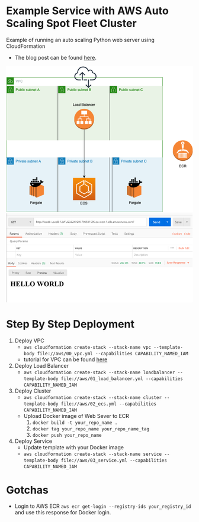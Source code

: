 # Example Service with AWS Auto Scaling Spot Fleet Cluster

Example of running an auto scaling Python web server using CloudFormation
* The blog post can be found [here](https://t3chflicks.medium.com/aws-auto-scaling-fargate-cluster-quickstart-with-cloudformation-dab2f84ffabd).

![architecture](./architecture.png)
![example usage](./example_usage.png)

# Step By Step Deployment
1. Deploy VPC
    * `aws cloudformation create-stack --stack-name vpc --template-body file://aws/00_vpc.yml --capabilities CAPABILITY_NAMED_IAM`
    * tutorial for VPC can be found [here](insert_medium_link)
1. Deploy Load Balancer
    * `aws cloudformation create-stack --stack-name loadbalancer --template-body file://aws/01_load_balancer.yml --capabilities CAPABILITY_NAMED_IAM`
1. Deploy Cluster
    * `aws cloudformation create-stack --stack-name cluster --template-body file://aws/02_ecs.yml --capabilities CAPABILITY_NAMED_IAM`
    * Upload Docker image of Web Sever to ECR 
      1. `docker build -t your_repo_name .`
      1. `docker tag your_repo_name your_repo_name_tag`
      1. `docker push your_repo_name`
1. Deploy Service
    * Update template with your Docker image
    * `aws cloudformation create-stack --stack-name service --template-body file://aws/03_service.yml --capabilities CAPABILITY_NAMED_IAM`

# Gotchas
* Login to AWS ECR `aws ecr get-login --registry-ids your_registry_id` and use this response for Docker login.
